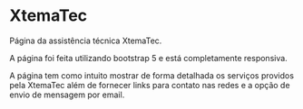 # XtemaTec
Página da assistência técnica XtemaTec.

A página foi feita utilizando bootstrap 5 e está completamente responsiva.

A página tem como intuito mostrar de forma detalhada os serviços providos pela XtemaTec 
além de fornecer links para contato nas redes e a opção de envio de mensagem por email.

